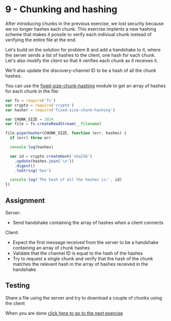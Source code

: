 # 9 - Chunking and hashing

After introducing chunks in the previous exercise, we lost security because we no longer hashes each chunk. This exercise implents a new hashing scheme that makes it possile to verify each indiviual chunk instead of verifying the entire file at the end.

Let's build on the solution for problem 8 and add a handshake to it, where the server
sends a list of hashes to the client, one hash for each chunk. Let's also modify the
client so that it verifies each chunk as it receives it.

We'll also update the discovery-channel ID to be a hash of all the chunk hashes.

You can use the [fixed-size-chunk-hashing](https://github.com/mafintosh/fixed-size-chunk-hashing) module to get an array of hashes for each chunk in the file:

```js
var fs = require('fs')
var crypto = require('crypto')
var hasher = require('fixed-size-chunk-hashing')

var CHUNK_SIZE = 1024
var file = fs.createReadStream(__filename)

file.pipe(hasher(CHUNK_SIZE, function (err, hashes) {
  if (err) throw err

  console.log(hashes)

  var id = crypto.createHash('sha256')
    .update(hashes.join('\n'))
    .digest()
    .toString('hex')

  console.log('The hash of all the hashes is:', id)
})
```

## Assignment

Server:

- Send handshake containing the array of hashes when a client connects

Client:

- Expect the first message received from the server to be a handshake containing an array of chunk hashes
- Validate that the channel ID is equal to the hash of the hashes
- Try to request a single chunk and verify that the hash of the chunk matches the relevant hash in the array of hashes received in the handshake

## Testing

Share a file using the server and try to download a couple of chunks using the client

When you are done [click here to go to the next exercise](10.html)
